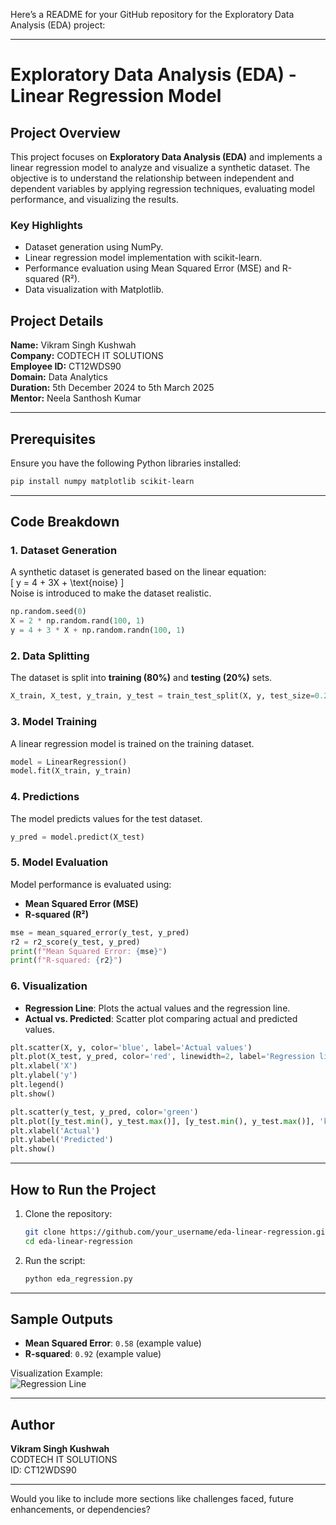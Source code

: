 Here’s a README for your GitHub repository for the Exploratory Data Analysis (EDA) project:  

---

# Exploratory Data Analysis (EDA) - Linear Regression Model  

## Project Overview  

This project focuses on **Exploratory Data Analysis (EDA)** and implements a linear regression model to analyze and visualize a synthetic dataset. The objective is to understand the relationship between independent and dependent variables by applying regression techniques, evaluating model performance, and visualizing the results.  

### Key Highlights  
- Dataset generation using NumPy.  
- Linear regression model implementation with scikit-learn.  
- Performance evaluation using Mean Squared Error (MSE) and R-squared (R²).  
- Data visualization with Matplotlib.  

## Project Details  
**Name:** Vikram Singh Kushwah  
**Company:** CODTECH IT SOLUTIONS  
**Employee ID:** CT12WDS90  
**Domain:** Data Analytics  
**Duration:** 5th December 2024 to 5th March 2025  
**Mentor:** Neela Santhosh Kumar  

---

## Prerequisites  

Ensure you have the following Python libraries installed:  
```bash
pip install numpy matplotlib scikit-learn
```  

---

## Code Breakdown  

### 1. Dataset Generation  
A synthetic dataset is generated based on the linear equation:  
\[
y = 4 + 3X + \text{noise}
\]  
Noise is introduced to make the dataset realistic.  

```python
np.random.seed(0)
X = 2 * np.random.rand(100, 1)
y = 4 + 3 * X + np.random.randn(100, 1)
```  

### 2. Data Splitting  
The dataset is split into **training (80%)** and **testing (20%)** sets.  

```python
X_train, X_test, y_train, y_test = train_test_split(X, y, test_size=0.2, random_state=42)
```  

### 3. Model Training  
A linear regression model is trained on the training dataset.  

```python
model = LinearRegression()
model.fit(X_train, y_train)
```  

### 4. Predictions  
The model predicts values for the test dataset.  

```python
y_pred = model.predict(X_test)
```  

### 5. Model Evaluation  
Model performance is evaluated using:  
- **Mean Squared Error (MSE)**  
- **R-squared (R²)**  

```python
mse = mean_squared_error(y_test, y_pred)
r2 = r2_score(y_test, y_pred)
print(f"Mean Squared Error: {mse}")
print(f"R-squared: {r2}")
```  

### 6. Visualization  
- **Regression Line**: Plots the actual values and the regression line.  
- **Actual vs. Predicted**: Scatter plot comparing actual and predicted values.  

```python
plt.scatter(X, y, color='blue', label='Actual values')
plt.plot(X_test, y_pred, color='red', linewidth=2, label='Regression line')
plt.xlabel('X')
plt.ylabel('y')
plt.legend()
plt.show()

plt.scatter(y_test, y_pred, color='green')
plt.plot([y_test.min(), y_test.max()], [y_test.min(), y_test.max()], 'k--', linewidth=2)
plt.xlabel('Actual')
plt.ylabel('Predicted')
plt.show()
```  

---

## How to Run the Project  

1. Clone the repository:  
   ```bash
   git clone https://github.com/your_username/eda-linear-regression.git
   cd eda-linear-regression
   ```  

2. Run the script:  
   ```bash
   python eda_regression.py
   ```  

---

## Sample Outputs  

- **Mean Squared Error**: `0.58` (example value)  
- **R-squared**: `0.92` (example value)  

Visualization Example:  
![Regression Line](https://via.placeholder.com/600x400.png?text=Sample+Regression+Visualization)  

---

## Author  

**Vikram Singh Kushwah**  
CODTECH IT SOLUTIONS  
ID: CT12WDS90  

---  

Would you like to include more sections like challenges faced, future enhancements, or dependencies?
